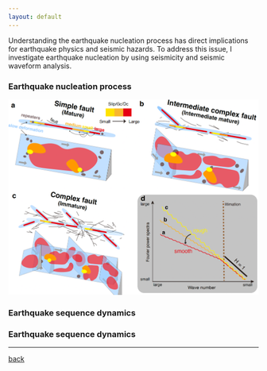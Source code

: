 ```yaml
---
layout: default
---
```

Understanding the earthquake nucleation process has direct implications for earthquake physics and seismic hazards. To address this issue, I investigate earthquake nucleation by using seismicity and seismic waveform analysis.
### Earthquake nucleation process
 ![Cascading rupture modal](/figures/Figure_cascading.png) 
### Earthquake sequence dynamics

### Earthquake sequence dynamics


* * *


[back](./)
